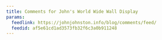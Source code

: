 ```yaml
---
title: Comments for John's World Wide Wall Display
params:
  feedlink: https://johnjohnston.info/blog/comments/feed/
  feedid: af5e61cd1ad3573fb32f6c3a0b911248
---
```

